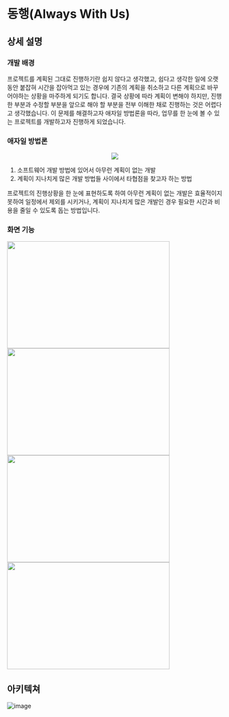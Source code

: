 # 동행(Always With Us)
## 상세 설명
### 개발 배경
프로젝트를 계획된 그대로 진행하기란 쉽지 않다고 생각했고, 쉽다고 생각한 일에 오랫동안  붙잡혀 시간을 잡아먹고 있는 경우에 기존의 계획을 취소하고 다른 계획으로 바꾸어야하는 상황을 마주하게 되기도 합니다. 결국 상황에 따라 계획이 변해야 하지만, 진행한 부분과 수정할 부분을 앞으로 해야 할 부분을 전부 이해한 채로 진행하는 것은 어렵다고 생각했습니다. 이 문제를 해결하고자 애자일 방법론을 따라, 업무를 한 눈에 볼 수 있는 프로젝트를 개발하고자 진행하게 되었습니다.

### 애자일 방법론
<p align="center">
  <img src="https://user-images.githubusercontent.com/31242766/202836122-93774560-bf4b-49b1-a649-6a46c7159c5f.png">
</p>

1. 소프트웨어 개발 방법에 있어서 아무런 계획이 없는 개발
2. 계획이 지나치게 많은 개발 방법들 사이에서 타협점을 찾고자 하는 방법

프로젝트의 진행상황을 한 눈에 표현하도록 하여 아무런 계획이 없는 개발은 효율적이지 못하여 일정에서 제외를 시키거나, 계획이 지나치게 많은 개발인 경우 필요한 시간과 비용을 줄일 수 있도록 돕는 방법입니다.

### 화면 기능
<div>
  <img src="https://user-images.githubusercontent.com/31242766/202836229-91d02f6d-89d1-41fa-bd96-f52c49e659fe.png" width="380" height="250" align='center'>
  <img src="https://user-images.githubusercontent.com/31242766/202836235-afe73c0a-3cc4-4dca-b89f-cb0bd55abad9.png" width="380" height="250" align='center'><br>
  <img src="https://user-images.githubusercontent.com/31242766/202836306-875f5a1e-7941-4b61-84cf-0c2e8f8005fe.png" width="380" height="250" align='center'>
  <img src="https://user-images.githubusercontent.com/31242766/202836317-a5ae21f8-d8f5-4588-a24e-41768063cd0f.png" width="380" height="250" align='center'>
</div>

## 아키텍쳐
![image](https://user-images.githubusercontent.com/31242766/202836347-42049098-6ab0-4673-8021-d235d6a14432.png)
